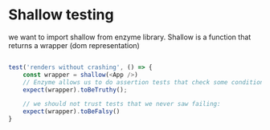 # Shallow testing
we want to import shallow from enzyme library.
Shallow is a function that returns a wrapper (dom representation)

```javascript

test('renders without crashing', () => {
    const wrapper = shallow(<App />)
    // Enzyme allows us to do assertion tests that check some conditions
    expect(wrapper).toBeTruthy();

    // we should not trust tests that we never saw failing:
    expect(wrapper).toBeFalsy()
}
```
